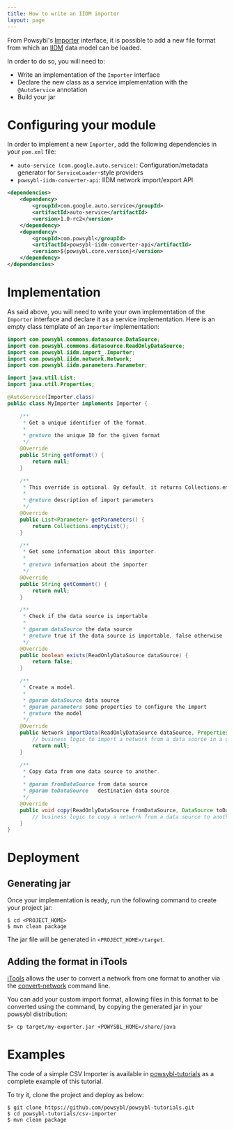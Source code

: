 ```yaml
---
title: How to write an IIDM importer
layout: page
---
```


From Powsybl's [Importer](../../iidm/importer/index.md) interface, it is possible to add a new file format from which
an [IIDM](../../iidm/model/index.md) data model can be loaded.

In order to do so, you will need to:
- Write an implementation of the `Importer` interface
- Declare the new class as a service implementation with the `@AutoService` annotation
- Build your jar

# Configuring your module

In order to implement a new `Importer`, add the following dependencies in your `pom.xml` file:
- `auto-service (com.google.auto.service)`: Configuration/metadata generator for `ServiceLoader`-style providers
- `powsybl-iidm-converter-api`:  IIDM network import/export API

```xml
<dependencies>
    <dependency>
        <groupId>com.google.auto.service</groupId>
        <artifactId>auto-service</artifactId>
        <version>1.0-rc2</version>
    </dependency>
    <dependency>
        <groupId>com.powsybl</groupId>
        <artifactId>powsybl-iidm-converter-api</artifactId>
        <version>${powsybl.core.version}</version>
    </dependency>
</dependencies>
```

# Implementation

As said above, you will need to write your own implementation of the `Importer` interface and declare it as a service
implementation. Here is an empty class template of an `Importer` implementation:

```java
import com.powsybl.commons.datasource.DataSource;
import com.powsybl.commons.datasource.ReadOnlyDataSource;
import com.powsybl.iidm.import_.Importer;
import com.powsybl.iidm.network.Network;
import com.powsybl.iidm.parameters.Parameter;

import java.util.List;
import java.util.Properties;

@AutoService(Importer.class)
public class MyImporter implements Importer {

    /**
     * Get a unique identifier of the format.
     *
     * @return the unique ID for the given format
     */
    @Override
    public String getFormat() {
        return null;
    }

    /**
     * This override is optional. By default, it returns Collections.emptyList()
     * 
     * @return description of import parameters
     */
    @Override
    public List<Parameter> getParameters() {
        return Collections.emptyList();
    }

    /**
     * Get some information about this importer.
     *
     * @return information about the importer
     */
    @Override
    public String getComment() {
        return null;
    }

    /**
     * Check if the data source is importable
     *
     * @param dataSource the data source
     * @return true if the data source is importable, false otherwise
     */
    @Override
    public boolean exists(ReadOnlyDataSource dataSource) {
        return false;
    }

    /**
     * Create a model.
     *
     * @param dataSource data source
     * @param parameters some properties to configure the import
     * @return the model
     */
    @Override
    public Network importData(ReadOnlyDataSource dataSource, Properties parameters) {
        // business logic to import a network from a data source in a given format
        return null;
    }

    /**
     * Copy data from one data source to another.
     *
     * @param fromDataSource from data source
     * @param toDataSource   destination data source
     */
    @Override
    public void copy(ReadOnlyDataSource fromDataSource, DataSource toDataSource) {
        // business logic to copy a network from a data source to another file in a given format
    }
}
```

# Deployment

## Generating jar

Once your implementation is ready, run the following command to create your project jar:
```
$ cd <PROJECT_HOME>
$ mvn clean package
```

The jar file will be generated in `<PROJECT_HOME>/target`.

## Adding the format in iTools

[iTools](../../tools/index.md) allows the user to convert a network from one format to another via the
[convert-network](../../tools/convert-network.md) command line.

You can add your custom import format, allowing files in this format to be converted using the command, by copying the
generated jar in your powsybl distribution:
```
$> cp target/my-exporter.jar <POWYSBL_HOME>/share/java
``` 

# Examples

The code of a simple CSV Importer is available in [powsybl-tutorials](https://github.com/powsybl/powsybl-tutorials) as a
complete example of this tutorial.

To try it, clone the project and deploy as below:
```
$ git clone https://github.com/powsybl/powsybl-tutorials.git
$ cd powsybl-tutorials/csv-importer
$ mvn clean package
```
